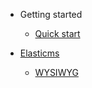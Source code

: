 - Getting started
  - [Quick start](./getting-started/quick-start.md)

- [Elasticms](./elasticms/index.md)
  - [WYSIWYG](./elasticms/wysiwyg/wysiwyg.md)
